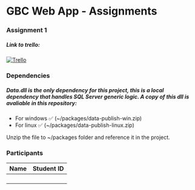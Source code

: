 # GBC Web App - Assignments
### Assignment 1
##### Link to trello:
[![Trello](https://upload.wikimedia.org/wikipedia/en/8/8c/Trello_logo.svg)](https://trello.com/b/CRBkhaI4/web-dev)

### Dependencies
##### Data.dll is the only dependency for this project, this is a local dependency that handles SQL Server generic logic. A copy of this dll is avaliable in this repository:
- For windows ✅ (~/packages/data-publish-win.zip)
- For linux ✅ (~/packages/data-publish-linux.zip)

Unzip the file to ~/packages folder and reference it in the project.

### Participants
| Name | Student ID |
| ---- | -----------|
| | |
| | |
| | |
| | |